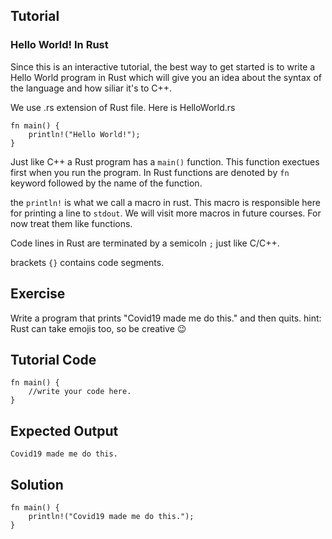 Tutorial
--------

### Hello World! In Rust
Since this is an interactive tutorial, the best way to get started is to write a Hello World program in Rust which will give you an idea about the syntax of the language and how siliar it's to C++. 

We use .rs extension of Rust file.
Here is HelloWorld.rs

    fn main() {
        println!("Hello World!");
    }

Just like C++ a Rust program has a `main()` function. This function exectues first when you run the program.
In Rust functions are denoted by `fn` keyword followed by the name of the function.

the `println!` is what we call a macro in rust. This macro is responsible here for printing a line to `stdout`. We will visit more macros in future courses. For now treat them like functions. 

Code lines in Rust are terminated by a semicoln `;` just like C/C++. 

brackets `{}` contains code segments.  

Exercise
--------

Write a program that prints "Covid19 made me do this." and then quits.
hint: Rust can take emojis too, so be creative 😉 


Tutorial Code
-------------

    fn main() {
        //write your code here.
    }

Expected Output
---------------

    Covid19 made me do this.

Solution
--------
    fn main() {
        println!("Covid19 made me do this.");
    }
